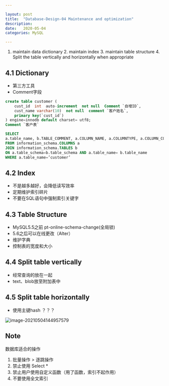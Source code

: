 ```yaml
---

layout: post
title:  "Database-Design-04 Maintenance and optimization"
description: 
date:   2020-05-04
categories: MySQL

---
```


1. maintain data dictionary 2. maintain index 3. maintain table structure 4. Split the table vertically and horizontally when appropriate

## 4.1 Dictionary

- 第三方工具
- Comment字段

```sql
create table customer (
    cust_id  int  auto-increment  not null  Comment `自增ID`,
    cust_name varchar(10)  not null  comment `客户姓名`,
    primary key(`cust_id`)
) engine=innodb default charset= utf8;
Comment `客户表`
```

```sql
SELECT
a.table_name, b.TABLE_COMMENT, a.COLUMN_NAME, a.COLUMNTYPE, a.COLUMN_COMMENT
FROM information_schema.COLUMNS a 
JOIN information_schema.TABLES b 
ON a.table_schema=b.table_schema AND a.table_name= b.table_name 
WHERE a.table_name=’customer’
```

## 4.2 Index

- 不是越多越好，会降低读写效率
- 定期维护索引碎片
- 不要在SQL语句中强制索引关键字

## 4.3 Table Structure

- MySQL5.5之前 pt-online-schema-change(全局锁)
- 5.6之后可以在线更改（Alter）
- 维护字典
- 控制表的宽度和大小

## 4.4 Split table vertically

- 经常查询的放在一起
- text、blob放至附加表中

## 4.5 Split table horizontally

- 使用主键hash ？？？

![image-20210504144957579](E:\git_pro\HBhakunamatata.github.io\_drafts\image-split-horizontally.png)

## Note

数据库适合的操作

1. 批量操作 > 逐跳操作
2. 禁止使用 Select *
3. 禁止用户使用自定义函数（用了函数，索引不起作用）
4. 不要使用全文索引